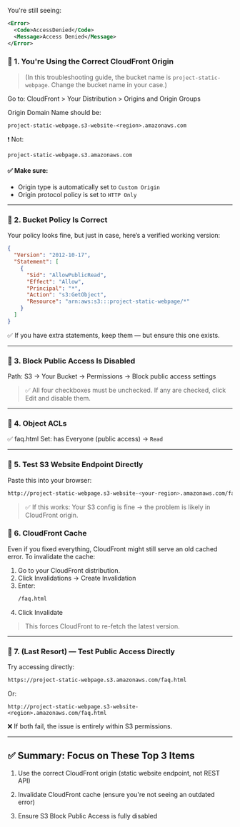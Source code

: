 You're still seeing:

```xml
<Error>
  <Code>AccessDenied</Code>
  <Message>Access Denied</Message>
</Error>
```

### 🔲 1. You're Using the Correct CloudFront Origin 
> (In this troubleshooting guide, the bucket name is `project-static-webpage`. Change the bucket name in your case.)

Go to: CloudFront > Your Distribution > Origins and Origin Groups

Origin Domain Name should be:
```text
project-static-webpage.s3-website-<region>.amazonaws.com
```

❗ Not:
```text
project-static-webpage.s3.amazonaws.com
```

#### ✅ Make sure:
- Origin type is automatically set to `Custom Origin`
- Origin protocol policy is set to `HTTP Only`

---

### 🔲 2. Bucket Policy Is Correct
Your policy looks fine, but just in case, here’s a verified working version:
```json
{
  "Version": "2012-10-17",
  "Statement": [
    {
      "Sid": "AllowPublicRead",
      "Effect": "Allow",
      "Principal": "*",
      "Action": "s3:GetObject",
      "Resource": "arn:aws:s3:::project-static-webpage/*"
    }
  ]
}
```
✅ If you have extra statements, keep them — but ensure this one exists.

---

### 🔲 3. Block Public Access Is Disabled
Path:
S3 → Your Bucket → Permissions → Block public access settings
> ✅ All four checkboxes must be unchecked. If any are checked, click Edit and disable them.

---

### 🔲 4. Object ACLs
✅ faq.html Set: has Everyone (public access) → `Read`

---

### 🔲 5. Test S3 Website Endpoint Directly
Paste this into your browser:
```bash
http://project-static-webpage.s3-website-<your-region>.amazonaws.com/faq.html
```
> ✅ If this works: Your S3 config is fine → the problem is likely in CloudFront origin.


### 🔲 6. CloudFront Cache
Even if you fixed everything, CloudFront might still serve an old cached error.
To invalidate the cache:
1. Go to your CloudFront distribution.
2. Click Invalidations → Create Invalidation
3. Enter:
   ```bash
   /faq.html
   ```
4. Click Invalidate
> This forces CloudFront to re-fetch the latest version.

---

### 🔲 7. (Last Resort) — Test Public Access Directly
Try accessing directly:
```bash
https://project-static-webpage.s3.amazonaws.com/faq.html
```

Or:
```
http://project-static-webpage.s3-website-<region>.amazonaws.com/faq.html
```

❌ If both fail, the issue is entirely within S3 permissions.

---

## ✅ Summary: Focus on These Top 3 Items
1. Use the correct CloudFront origin
(static website endpoint, not REST API)

2. Invalidate CloudFront cache
(ensure you're not seeing an outdated error)

3. Ensure S3 Block Public Access is fully disabled



